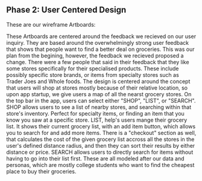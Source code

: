 ## Phase 2: User Centered Design

These are our wireframe Artboards:


These Artboards are centered around the feedback we recieved on our user inquiry. They are based around the overwhelmingly strong user feedback that shows that people want to find a better deal on groceries. This was our plan from the begining, however, the feedback we recieved proposed a change. There were a few people that said in their feedback that they like some stores specifically for their specialised products. These include possibly specific store brands, or items from specialty stores such as Trader Joes and Whole foods. The design is centered around the concept that users will shop at stores mostly because of their relative location, so upon app startup, we give users a map of all the nearst grocery stores. On the top bar in the app, users can select either "SHOP", "LIST", or "SEARCH". SHOP allows users to see a list of nearby stores, and searching within that store's inventory. Perfect for specialty items, or finding an item that you know you saw at a specific store. LIST, help's users mange their grocery list. It shows their current grocery list, with an add item button, which allows you to search for and add more items. There is a "checkout" section as well, that calculates the cost of the given grocery list accross all the stores in the user's defined distance radius, and then they can sort their results by either distance or price. SEARCH allows users to directly search for items without having to go into their list first. These are all modeled after our data and personas, which are mostly college students who want to find the cheapest place to buy their groceries.
